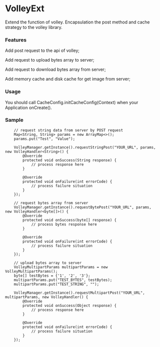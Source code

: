 # VolleyExt
Extend the function of volley. Encapsulation the post method and cache strategy to the volley library.

### Features
Add post request to the api of volley;

Add request to upload bytes array to server;

Add request to download bytes array from server;

Add memory cache and disk cache for get image from server;

### Usage
You should call  CacheConfig.initCacheConfig(Context) when your Application onCreate(). 

### Sample
        // request string data from server by POST request
        Map<String, String> params = new ArrayMap<>();
        params.put("Test", "Value");

        VolleyManager.getInstance().requestStringPost("YOUR_URL", params, new VolleyHandler<String>() {
            @Override
            protected void onSuccess(String response) {
                // process response here
            }

            @Override
            protected void onFailure(int errorCode) {
                // process failure situation
            }
        });

        // request bytes array from server
        VolleyManager.getInstance().requestBytePost("YOUR_URL", params, new VolleyHandler<byte[]>() {
            @Override
            protected void onSuccess(byte[] response) {
                // process bytes response here
            }

            @Override
            protected void onFailure(int errorCode) {
                // process failure situation
            }
        });

        // upload bytes array to server
        VolleyMultipartParams multipartParams = new VolleyMultipartParams();
        byte[] testBytes = {'1', '2', '3'};
        multipartParams.put("TEST_BYTES", testBytes);
        multipartParams.put("TEST_STRING", "");

        VolleyManager.getInstance().requestMultipartPost("YOUR_URL", multipartParams, new VolleyHandler() {
            @Override
            protected void onSuccess(Object response) {
                // process response here
            }

            @Override
            protected void onFailure(int errorCode) {
                // process failure situation
            }
        });






